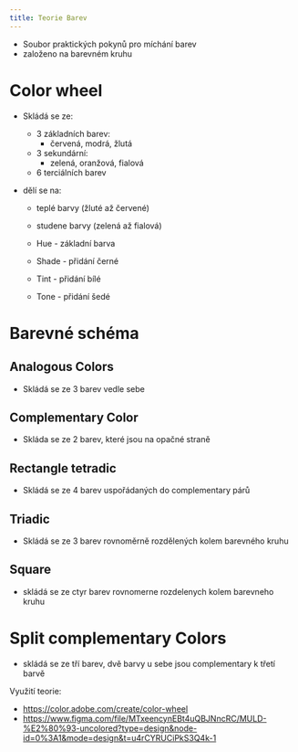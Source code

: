 ```yaml
---
title: Teorie Barev
---
```

- Soubor praktických pokynů pro míchání barev
- založeno na barevném kruhu

# Color wheel
- Skládá se ze: 
	- 3 základních barev:
		- červená, modrá, žlutá
	- 3 sekundární:
		- zelená, oranžová, fialová
	- 6 terciálních barev

- dělí se na:
	- teplé barvy (žluté až červené)
	- studene barvy (zelená až fialová)

	- Hue - základní barva
	- Shade - přidání černé
	- Tint - přidání bílé
	- Tone - přidání šedé

# Barevné schéma

## Analogous Colors
- Skládá se ze 3 barev vedle sebe

## Complementary Color
- Skláda se ze 2 barev, které jsou na opačné straně

## Rectangle tetradic
- Skládá se ze 4 barev uspořádaných do complementary párů

## Triadic
- Skládá se ze 3 barev rovnoměrně rozdělených kolem barevného kruhu

## Square
 - skládá se ze ctyr barev rovnomerne rozdelenych kolem barevneho kruhu

# Split complementary Colors
- skládá se ze tří barev, dvě barvy u sebe jsou complementary k třetí barvě


Využití teorie:
- https://color.adobe.com/create/color-wheel
- https://www.figma.com/file/MTxeencynEBt4uQBJNncRC/MULD-%E2%80%93-uncolored?type=design&node-id=0%3A1&mode=design&t=u4rCYRUCiPkS3Q4k-1
